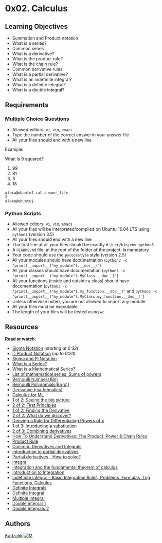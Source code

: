 

<h1>0x02. Calculus</h1>

<h2>Learning Objectives</h2>

<ul>
<li>Summation and Product notation</li>
<li>What is a series?</li>
<li>Common series</li>
<li>What is a derivative?</li>
<li>What is the product rule?</li>
<li>What is the chain rule?</li>
<li>Common derivative rules</li>
<li>What is a partial derivative?</li>
<li>What is an indefinite integral?</li>
<li>What is a definite integral?</li>
<li>What is a double integral?</li>
</ul>
<h2>Requirements</h2>
<h3>Multiple Choice Questions</h3>

<ul>
<li>Allowed editors: <code>vi</code>, <code>vim</code>, <code>emacs</code></li>
<li>Type the number of the correct answer in your answer file</li>
<li>All your files should end with a new line</li>
</ul>
<p>Example:</p>
<p>What is 9 squared?</p>

<ol>
<li>99</li>
<li>81</li>
<li>3</li>
<li>18</li>
</ol>
<pre><code>alexa@ubuntu$ cat answer_file
2
alexa@ubuntu$
</code></pre>

<h3>Python Scripts</h3>

<ul>
<li>Allowed editors: <code>vi</code>, <code>vim</code>, <code>emacs</code></li>
<li>All your files will be interpreted/compiled on Ubuntu 16.04 LTS using <code>python3</code> (version 3.5)</li>
<li>All your files should end with a new line</li>
<li>The first line of all your files should be exactly <code>#!/usr/bin/env python3</code></li>
<li>A <code>README.md</code> file, at the root of the folder of the project, is mandatory</li>
<li>Your code should use the <code>pycodestyle</code> style (version 2.5)</li>
<li>All your modules should have documentation (<code>python3 -c 'print(__import__("my_module").__doc__)'</code>)</li>
<li>All your classes should have documentation (<code>python3 -c 'print(__import__("my_module").MyClass.__doc__)'</code>)</li>
<li>All your functions (inside and outside a class) should have documentation (<code>python3 -c 'print(__import__("my_module").my_function.__doc__)'</code> and <code>python3 -c 'print(__import__("my_module").MyClass.my_function.__doc__)'</code>)</li>
<li>Unless otherwise noted, you are not allowed to import any module</li>
<li>All your files must be executable</li>
<li>The length of your files will be tested using <code>wc</code></li>
</ul>




<h2>Resources</h2>
<p><strong>Read or watch</strong>:</p>
<ul>
<li><a href="/rltoken/skg3vK5GnKDlmbo06Z39kg" title="Sigma Notation" target="_blank">Sigma Notation</a> (<em>starting at 0:32</em>)</li>
<li><a href="/rltoken/1s_bEA6qmWwQdyCdS57p6Q" title="Π Product Notation" target="_blank">Π Product Notation</a> (<em>up to 0:20</em>)</li>
<li><a href="/rltoken/ZspTKBdWZlHNerawd9D4Sg" title="Sigma and Pi Notation" target="_blank">Sigma and Pi Notation</a> </li>
<li><a href="/rltoken/WKUeLXtYGtgy6-aeGkJLlw" title="What is a Series?" target="_blank">What is a Series?</a> </li>
<li><a href="/rltoken/IdeBjxt81rWtmzw6_M49Cw" title="What is a Mathematical Series?" target="_blank">What is a Mathematical Series?</a> </li>
<li><a href="/rltoken/naVPzDDoc9jPnbYkHquwvg" title="List of mathematical series: Sums of powers" target="_blank">List of mathematical series: Sums of powers</a> </li>
<li><a href="/rltoken/fat5s_d4dwYZA0Yte4t-Uw" title="Bernoulli Numbers(Bn)" target="_blank">Bernoulli Numbers(Bn)</a> </li>
<li><a href="/rltoken/lnZW-G4HDu2_lnqmSeqRHQ" title="Bernoulli Polynomials(Bn(x))" target="_blank">Bernoulli Polynomials(Bn(x))</a> </li>
<li><a href="/rltoken/_-viHILcipzP7jCvnyg4rA" title="Derivative (mathematics)" target="_blank">Derivative (mathematics)</a> </li>
<li><a href="/rltoken/eCFsGe67mLMGBMa7s0Xr5Q" title="Calculus for ML" target="_blank">Calculus for ML</a> </li>
<li><a href="/rltoken/cjMjHONX-9OvvNVuJJ287g" title="1 of 2: Seeing the big picture" target="_blank">1 of 2: Seeing the big picture</a> </li>
<li><a href="/rltoken/TiiWVCiTvesA-3St-leH9g" title="2 of 2: First Principles" target="_blank">2 of 2: First Principles</a> </li>
<li><a href="/rltoken/O04dmG-51DuicnMwaZEkjA" title="1 of 2: Finding the Derivative" target="_blank">1 of 2: Finding the Derivative</a> </li>
<li><a href="/rltoken/1rmJr_DwEwo7tcuQ-LoqeA" title="2 of 2: What do we discover?" target="_blank">2 of 2: What do we discover?</a> </li>
<li><a href="/rltoken/nLQHib0sX2z73jKzD4oKwA" title="Deriving a Rule for Differentiating Powers of x" target="_blank">Deriving a Rule for Differentiating Powers of x</a> </li>
<li><a href="/rltoken/TJWR0t3PjWti2UrbcdB7eA" title="1 of 3: Introducing a substitution" target="_blank">1 of 3: Introducing a substitution</a> </li>
<li><a href="/rltoken/UjpV5Ddf19ltOg88kWi1CQ" title="2 of 3: Combining derivatives" target="_blank">2 of 3: Combining derivatives</a> </li>
<li><a href="/rltoken/ZCQFq3Q3KIMH91C3LYLXnw" title="How To Understand Derivatives: The Product, Power &amp; Chain Rules" target="_blank">How To Understand Derivatives: The Product, Power &amp; Chain Rules</a> </li>
<li><a href="/rltoken/OLTns7QVN7B_t2exxA0Veg" title="Product Rule" target="_blank">Product Rule</a> </li>
<li><a href="/rltoken/oQzY3Fn3thW6gmEidiIvkg" title="Common Derivatives and Integrals" target="_blank">Common Derivatives and Integrals</a> </li>
<li><a href="/rltoken/LZCUUvV4lDJygZ9L7l_cmA" title="Introduction to partial derivatives" target="_blank">Introduction to partial derivatives</a> </li>
<li><a href="/rltoken/KFO0jdqRSP0VdcbQH8Bi5g" title="Partial derivatives - How to solve?" target="_blank">Partial derivatives - How to solve?</a> </li>
<li><a href="/rltoken/re8znLNlhEfp4N3r-JeOAQ" title="Integral" target="_blank">Integral</a></li>
<li><a href="/rltoken/pgGn7hNWnrGyRL8CToSc5A" title="Integration and the fundamental theorem of calculus" target="_blank">Integration and the fundamental theorem of calculus</a></li>
<li><a href="/rltoken/17TxJkRzKof53LNoo8qjnQ" title="Introduction to Integration" target="_blank">Introduction to Integration</a></li>
<li><a href="/rltoken/eKOysHn5yjSKVB5nqGwFgQ" title="Indefinite Integral - Basic Integration Rules, Problems, Formulas, Trig Functions, Calculus" target="_blank">Indefinite Integral - Basic Integration Rules, Problems, Formulas, Trig Functions, Calculus</a></li>
<li><a href="/rltoken/8YLPWRz_eCNLniUUQM33Bw" title="Definite Integrals" target="_blank">Definite Integrals</a></li>
<li><a href="/rltoken/Jf1fpX0RVNkmC2FBIb-Y4Q" title="Definite Integral" target="_blank">Definite Integral</a></li>
<li><a href="/rltoken/i3MWqee_18vmpDQi-iek6w" title="Multiple integral" target="_blank">Multiple integral</a></li>
<li><a href="/rltoken/lxFcfHmuexAmnFu7r9M-8Q" title="Double integral 1" target="_blank">Double integral 1</a></li>
<li><a href="/rltoken/j25rQN7u1uC3qkM4fAGpCg" title="Double integrals 2" target="_blank">Double integrals 2</a></li>
</ul>




## Authors
<a href="https://www.linkedin.com/in/kadzahk/?locale=en_US">Kadzahk</a> [![M](https://cdn.icon-icons.com/icons2/1753/PNG/32/iconfinder-social-media-applications-14linkedin-4102586_113786.png)](https://www.linkedin.com/in/kadzahk/?locale=en_US)